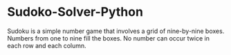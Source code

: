 # Sudoko-Solver-Python
Sudoku is a simple number game that involves a grid of nine-by-nine boxes. Numbers from one to nine fill the boxes. No number can occur twice in each row and each column.
